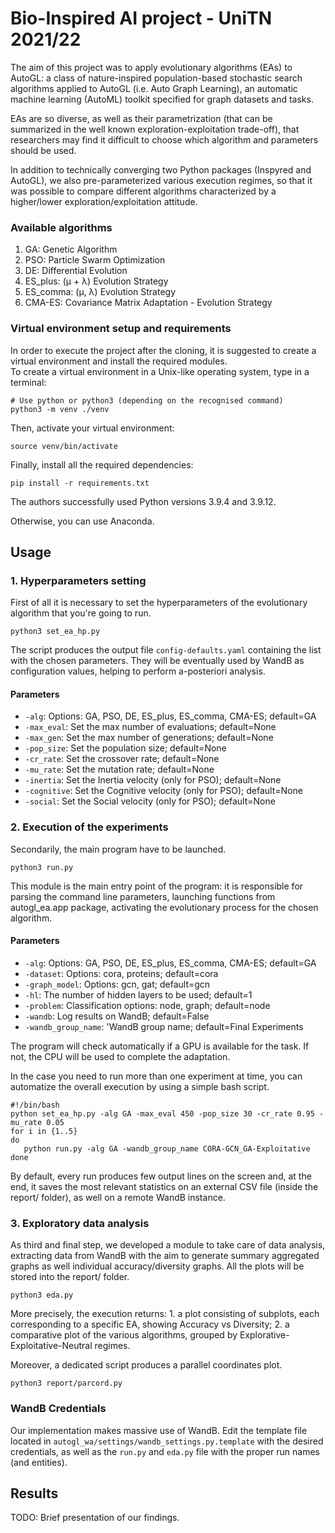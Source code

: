 # Bio-Inspired AI project - UniTN 2021/22

The aim of this project was to apply evolutionary algorithms (EAs) to AutoGL: a class of nature-inspired population-based stochastic search algorithms applied to AutoGL (i.e. Auto Graph Learning), an automatic machine learning (AutoML) toolkit specified for graph datasets and tasks.

EAs are so diverse, as well as their parametrization (that can be summarized in the well known exploration-exploitation trade-off), that researchers may find it difficult to choose which algorithm and parameters should be used.

In addition to technically converging two Python packages (Inspyred and AutoGL), we also pre-parameterized various execution regimes, so that it was possible to compare different algorithms characterized by a higher/lower exploration/exploitation attitude.

### Available algorithms

1. GA: Genetic Algorithm
2. PSO: Particle Swarm Optimization
3. DE: Differential Evolution
4. ES_plus: (μ + λ) Evolution Strategy
5. ES_comma: (μ, λ) Evolution Strategy
6. CMA-ES: Covariance Matrix Adaptation - Evolution Strategy

### Virtual environment setup and requirements

In order to execute the project after the cloning, it is suggested to create a virtual environment and install the 
required modules.  
To create a virtual environment in a Unix-like operating system, type in a terminal:

```
# Use python or python3 (depending on the recognised command)
python3 -m venv ./venv
```

Then, activate your virtual environment:

```
source venv/bin/activate
```

Finally, install all the required dependencies:

```
pip install -r requirements.txt
```

The authors successfully used Python versions 3.9.4 and 3.9.12.

Otherwise, you can use Anaconda.

## Usage

### 1. Hyperparameters setting

First of all it ìs necessary to set the hyperparameters of the evolutionary algorithm that you're going to run. 

```
python3 set_ea_hp.py
```

The script produces the output file `config-defaults.yaml` containing the list with the chosen parameters. They will be 
eventually used by WandB as configuration values, helping to perform a-posteriori analysis.

#### Parameters

* `-alg`: Options: GA, PSO, DE, ES_plus, ES_comma, CMA-ES; default=GA
* `-max_eval`: Set the max number of evaluations; default=None
* `-max_gen`: Set the max number of generations; default=None
* `-pop_size`: Set the population size; default=None
* `-cr_rate`: Set the crossover rate; default=None
* `-mu_rate`: Set the mutation rate; default=None
* `-inertia`: Set the Inertia velocity (only for PSO); default=None
* `-cognitive`: Set the Cognitive velocity (only for PSO); default=None
* `-social`: Set the Social velocity (only for PSO); default=None

### 2. Execution of the experiments

Secondarily, the main program have to be launched.

```
python3 run.py
```

This module is the main entry point of the program: it is responsible for parsing the command line parameters, launching
functions from autogl_ea.app package, activating the evolutionary process for the chosen algorithm.

#### Parameters

* `-alg`: Options: GA, PSO, DE, ES_plus, ES_comma, CMA-ES; default=GA
* `-dataset`: Options: cora, proteins; default=cora
* `-graph_model`: Options: gcn, gat; default=gcn
* `-hl`: The number of hidden layers to be used; default=1
* `-problem`: Classification options: node, graph; default=node
* `-wandb`: Log results on WandB; default=False
* `-wandb_group_name`: 'WandB group name; default=Final Experiments

The program will check automatically if a GPU is available for the task. If not, the CPU will be used to complete the adaptation.

In the case you need to run more than one experiment at time, you can automatize the overall execution by using a simple bash script.

```
#!/bin/bash
python set_ea_hp.py -alg GA -max_eval 450 -pop_size 30 -cr_rate 0.95 -mu_rate 0.05
for i in {1..5}
do
   python run.py -alg GA -wandb_group_name CORA-GCN_GA-Exploitative
done
```

By default, every run produces few output lines on the screen and, at the end, it saves the most relevant statistics on an external CSV file (inside the report/ folder), as well on a remote WandB instance.

### 3. Exploratory data analysis

As third and final step, we developed a module to take care of data analysis, extracting data from WandB with the aim to generate summary aggregated graphs as well individual accuracy/diversity graphs. 
All the plots will be stored into the report/ folder.

```
python3 eda.py
```

More precisely, the execution returns:
    1. a plot consisting of subplots, each corresponding to a specific EA, showing Accuracy vs Diversity;
    2. a comparative plot of the various algorithms, grouped by Explorative-Exploitative-Neutral regimes.

Moreover, a dedicated script produces a parallel coordinates plot.

```
python3 report/parcord.py
```

### WandB Credentials

Our implementation makes massive use of WandB. Edit the template file located in `autogl_wa/settings/wandb_settings.py.template` 
with the desired credentials, as well as the `run.py` and `eda.py` file with the proper run names (and entities).

## Results

TODO: Brief presentation of our findings.